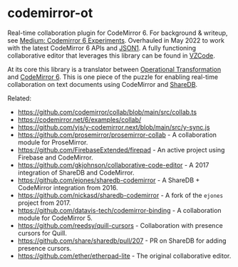 # codemirror-ot
Real-time collaboration plugin for CodeMirror 6. For background & writeup, see [Medium: Codemirror 6 Experiments](https://medium.com/@currankelleher/codemirror-6-experiments-a3930bf03781). Overhauled in May 2022 to work with the latest CodeMirror 6 APIs and [JSON1](https://github.com/ottypes/json1). A fully functioning collaborative editor that leverages this library can be found in [VZCode](https://github.com/vizhub-core/vzcode).

At its core this library is a translator between [Operational Transformation](https://github.com/ottypes/json1) and [CodeMirror 6](https://codemirror.net/6/). This is one piece of the puzzle for enabling real-time collaboration on text documents using CodeMirror and [ShareDB](https://github.com/teamwork/sharedb).

Related:

 * https://github.com/codemirror/collab/blob/main/src/collab.ts
 * https://codemirror.net/6/examples/collab/
 * https://github.com/yjs/y-codemirror.next/blob/main/src/y-sync.js
 * https://github.com/prosemirror/prosemirror-collab - A collaboration module for ProseMirror.
 * https://github.com/FirebaseExtended/firepad - An active project using Firebase and CodeMirror.
 * https://github.com/gkjohnson/collaborative-code-editor - A 2017 integration of ShareDB and CodeMirror.
 * https://github.com/ejones/sharedb-codemirror - A ShareDB + CodeMirror integration from 2016.
 * https://github.com/nickasd/sharedb-codemirror - A fork of the `ejones` project from 2017.
 * https://github.com/datavis-tech/codemirror-binding - A collaboration module for CodeMirror 5.
 * https://github.com/reedsy/quill-cursors - Collaboration with presence cursors for Quill.
 * https://github.com/share/sharedb/pull/207 - PR on ShareDB for adding presence cursors.
 * https://github.com/ether/etherpad-lite - The original collaborative editor.
